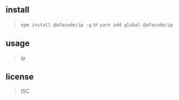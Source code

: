 ## install
> `npm install @afacode/ip -g` or `yarn add global @afacode/ip`

## usage
> ip

## license
> ISC